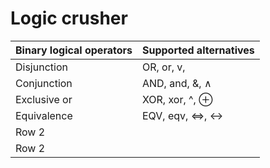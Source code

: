 # **Logic crusher**

| Binary logical operators | Supported alternatives |
|----------|----------|
| Disjunction | OR, or, v, |, || |
| Conjunction |  AND, and, &, ∧ |
| Exclusive or |  XOR, xor, ^, ⊕ |
| Equivalence | EQV, eqv, <=>, ↔ |
| Row 2    |     |
| Row 2    |     |
